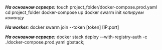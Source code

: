 **_На основном сервере:_**
touch project_folder/docker-compose.prod.yaml
cd project_folder
docker-compose up
docker swarm init
  _копируем команду_

**_На worker:_**
docker swarm join --token [token] [IP:port]

**_На основном сервере:_**
docker stack deploy --with-registry-auth -c ./docker-compose.prod.yaml gbstack;

